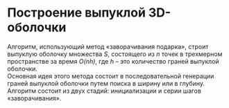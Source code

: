 # Построение выпуклой 3D-оболочки   
  Алгоритм, использующий метод «заворачивания подарка», строит выпуклую оболочку множества *S*, состоящего из *n* точек в трехмерном пространстве за время *O(nh)*, где *h* – это количество граней выпуклой оболочки.   
  Основная идея этого метода состоит в последовательной генерации граней выпуклой оболочки путем поиска в ширину или в глубину.   
  Алгоритм состоит из двух стадий: инициализации и серии шагов «заворачивания».
